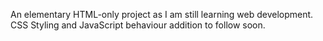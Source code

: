 An elementary HTML-only project as I am still learning web development.
CSS Styling and JavaScript behaviour addition to follow soon.
